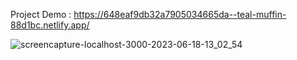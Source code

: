 Project Demo : https://648eaf9db32a7905034665da--teal-muffin-88d1bc.netlify.app/ 

![screencapture-localhost-3000-2023-06-18-13_02_54](https://github.com/sunil9813/Food-Order-Website-/assets/67497228/ad5df655-f61c-4f00-bf64-8e0e90fd7d71)
